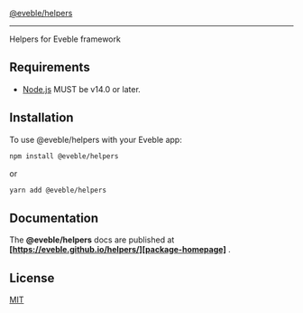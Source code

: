 [@eveble/helpers][package-homepage]

---

Helpers for Eveble framework

## Requirements

- [Node.js][nodejs] MUST be v14.0 or later.

## Installation

To use @eveble/helpers with your Eveble app:

```bash
npm install @eveble/helpers
```

or

```bash
yarn add @eveble/helpers
```

## Documentation

The **@eveble/helpers** docs are published at **[https://eveble.github.io/helpers/][package-homepage]** .

## License

[MIT](LICENSE)

[package-homepage]: https://eveble.github.io/helpers/
[nodejs]: https://nodejs.org/
